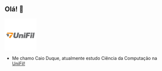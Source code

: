 ## Olá! 👋

<img src="unifil.png" alt="Badge" style="width: 20%;">

- Me chamo Caio Duque, atualmente estudo Ciência da Computação na [UniFil!](<https://unifil.br/>)
